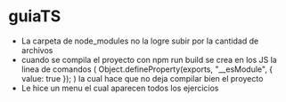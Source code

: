 # guiaTS

- La carpeta de node_modules no la logre subir por la cantidad de archivos 
- cuando se compila el proyecto con npm run build se crea en los JS la linea de comandos ( Object.defineProperty(exports, "__esModule", { value: true }); ) la cual hace que no deja compilar bien el proyecto 
- Le hice un menu el cual aparecen todos los ejercicios 
